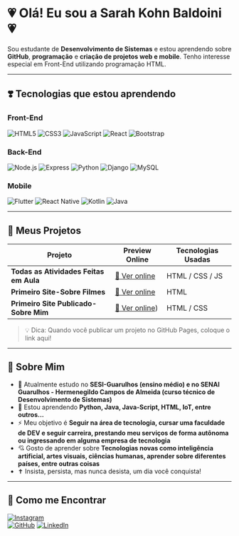 # 💗 Olá! Eu sou a Sarah Kohn Baldoini 💗

Sou estudante de **Desenvolvimento de Sistemas** e estou aprendendo sobre **GitHub**, **programação** e **criação de projetos web e mobile**. Tenho interesse especial em Front-End utilizando programação HTML.

---

## ❣️ Tecnologias que estou aprendendo

### Front-End
![HTML5](https://img.shields.io/badge/-HTML5-E34F26?style=flat-square&logo=html5&logoColor=white)
![CSS3](https://img.shields.io/badge/-CSS3-1572B6?style=flat-square&logo=css3)
![JavaScript](https://img.shields.io/badge/-JavaScript-F7DF1E?style=flat-square&logo=javascript&logoColor=black)
![React](https://img.shields.io/badge/-React-61DAFB?style=flat-square&logo=react&logoColor=black)
![Bootstrap](https://img.shields.io/badge/-Bootstrap-7952B3?style=flat-square&logo=bootstrap&logoColor=white)

### Back-End
![Node.js](https://img.shields.io/badge/-Node.js-339933?style=flat-square&logo=node.js&logoColor=white)
![Express](https://img.shields.io/badge/-Express-000000?style=flat-square&logo=express&logoColor=white)
![Python](https://img.shields.io/badge/-Python-3776AB?style=flat-square&logo=python&logoColor=white)
![Django](https://img.shields.io/badge/-Django-092E20?style=flat-square&logo=django&logoColor=white)
![MySQL](https://img.shields.io/badge/-MySQL-4479A1?style=flat-square&logo=mysql&logoColor=white)

### Mobile
![Flutter](https://img.shields.io/badge/-Flutter-02569B?style=flat-square&logo=flutter&logoColor=white)
![React Native](https://img.shields.io/badge/-React_Native-61DAFB?style=flat-square&logo=react&logoColor=black)
![Kotlin](https://img.shields.io/badge/-Kotlin-0095D5?style=flat-square&logo=kotlin&logoColor=white)
![Java](https://img.shields.io/badge/-Java-007396?style=flat-square&logo=java&logoColor=white)

---

## 💯 Meus Projetos

| Projeto               | Preview Online                        | Tecnologias Usadas        |
|-----------------------|-------------------------------------|--------------------------|
| **Todas as Atividades Feitas em Aula** | [🔗 Ver online](https://github.com/SarahKohnB/Atividades) | HTML / CSS / JS |
| **Primeiro Site-Sobre Filmes** | [🔗 Ver online](https://github.com/SarahKohnB/Filmes) | HTML |
| **Primeiro Site Publicado-Sobre Mim** | [🔗 Ver online](https://github.com/SarahKohnB/meuperfil-instagram)) | HTML / CSS |

> 💡 Dica: Quando você publicar um projeto no GitHub Pages, coloque o link aqui!

---

## 🍂 Sobre Mim

- 💫 Atualmente estudo no **SESI-Guarulhos (ensino médio) e no SENAI Guarulhos - Hermenegildo Campos de Almeida (curso técnico de Desenvolvimento de Sistemas)**
- 💌 Estou aprendendo **Python, Java, Java-Script, HTML, IoT, entre outros...**
- ⚡ Meu objetivo é **Seguir na área de tecnologia, cursar uma faculdade de DEV e seguir carreira, prestando meu serviços de forma autônoma ou ingressando em alguma empresa de tecnologia**
- 💘 Gosto de aprender sobre **Tecnologias novas como inteligência artificial, artes visuais, ciências humanas, aprender sobre diferentes países, entre outras coisas**
- ✝ Insista, persista, mas nunca desista, um dia você conquista!

---

## 🥀 Como me Encontrar

[![Instagram](https://img.shields.io/badge/-Instagram-E4405F?style=flat-square&logo=instagram&logoColor=white)](https://www.instagram.com/sarahkohnb/?next=%2F)  
[![GitHub](https://img.shields.io/badge/-GitHub-181717?style=flat-square&logo=github&logoColor=white)](https://github.com/SarahKohnB)
[![LinkedIn](https://img.shields.io/badge/-LinkedIn-blue?style=flat-square&logo=linkedin&logoColor=white)](https://linkedin.com/in/seuusuario)


